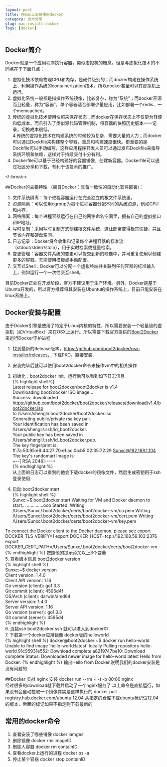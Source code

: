 ```yaml
---
layout: post  
title: 在mac上安装使用docker  
category: 技术分享  
slug: mac-install-docker  
Tags: [docker]
---
```


## Docker简介

Docker就是一个应用程序执行容器，类似虚拟机的概念。但是与虚拟化技术的不同点在于下面几点：

1. 虚拟化技术依赖物理CPU和内存，是硬件级别的；而docker构建在操作系统上，利用操作系统的containerization技术，所以docker甚至可以在虚拟机上运行。  
2. 虚拟化系统一般都是指操作系统镜像，比较复杂，称为“系统”；而docker开源而且轻量，称为“容器”，单个容器适合部署少量应用，比如部署一个redis、一个memcached。  
3. 传统的虚拟化技术使用快照来保存状态；而docker在保存状态上不仅更为轻便和低成本，而且引入了类似源代码管理机制，将容器的快照历史版本一一记录，切换成本很低。  
4.传统的虚拟化技术在构建系统的时候较为复杂，需要大量的人力；而docker可以通过Dockfile来构建整个容器，重启和构建速度很快。更重要的是Dockfile可以手动编写，这样应用程序开发人员可以通过发布Dockfile来指导系统环境和依赖，这样对于持续交付十分有利。  
5. Dockerfile可以基于已经构建好的容器镜像，创建新容器。Dockerfile可以通过社区分享和下载，有利于该技术的推广。

<!-break->

##Docker的主要特性
（摘自Docker：具备一致性的自动化软件部署)：

1. 文件系统隔离：每个进程容器运行在完全独立的根文件系统里。
2. 资源隔离：可以使用cgroup为每个进程容器分配不同的系统资源，例如CPU和内存。
3. 网络隔离：每个进程容器运行在自己的网络命名空间里，拥有自己的虚拟接口和IP地址。
4. 写时复制：采用写时复制方式创建根文件系统，这让部署变得极其快捷，并且节省内存和硬盘空间。
5. 日志记录：Docker将会收集和记录每个进程容器的标准流（stdout/stderr/stdin），用于实时检索或批量检索。
6. 变更管理：容器文件系统的变更可以提交到新的映像中，并可重复使用以创建更多的容器。无需使用模板或手动配置。
7. 交互式Shell：Docker可以分配一个虚拟终端并关联到任何容器的标准输入上，例如运行一个一次性交互shell。

目前Docker正处在开发阶段，官方不建议用于生产环境。另外，Docker是基于Ubuntu开发的，所以官方推荐将其安装在Ubuntu的操作系统上，目前只能安装在linux系统上。

## Docker安装与配置
由于Docker引擎是使用了特定于Linux内核的特性，所以需要安装一个轻量级的虚拟机（如VirtualBox）来在OSX上运行。所以需要下载官方提供的[Boot2Docker](https://github.com/boot2docker/boot2docker)来运行Docker守护进程  

1. 找到最新的Release版本，https://github.com/boot2docker/osx-installer/releases， 下载PKG，直接安装.

2. 安装完毕后就可以使用boot2docker命令来操作vm中的相关操作
3. 初始化：boot2docker init，运行后可以看到如下日志信息  
{% highlight shell%}  
Latest release for boot2docker/boot2docker is v1.4  
Downloading boot2docker ISO image...  
Success: downloaded https://github.com/boot2docker/boot2docker/releases/download/v1.4/boot2docker.iso  
to /Users/shengli/.boot2docker/boot2docker.iso  
Generating public/private rsa key pair.  
Your identification has been saved in /Users/shengli/.ssh/id_boot2docker.  
Your public key has been saved in /Users/shengli/.ssh/id_boot2docker.pub.  
The key fingerprint is:  
ff:7a:53:95:e6:44:27:70:e1:ac:0a:b5:02:35:72:29 Sunxc@192.168.1.104
The key's randomart image is:  
+--[ RSA 2048]----+  
{% endhighlight %}  
从上面的日志可以看到的他会下载docker的镜像文件，然后生成密钥用于ssh登录使用

4. 启动 boot2docker start  
{% highlight shell %}  
Sunxc:~$ boot2docker start
Waiting for VM and Docker daemon to start...
.............ooo
Started.
Writing /Users/Sunxc/.boot2docker/certs/boot2docker-vm/ca.pem
Writing /Users/Sunxc/.boot2docker/certs/boot2docker-vm/cert.pem
Writing /Users/Sunxc/.boot2docker/certs/boot2docker-vm/key.pem

To connect the Docker client to the Docker daemon, please set:
    export DOCKER_TLS_VERIFY=1
    export DOCKER_HOST=tcp://192.168.59.103:2376
    export DOCKER_CERT_PATH=/Users/Sunxc/.boot2docker/certs/boot2docker-vm  
{% endhighlight %} 
按照他的提示添加以上3个变量  
5. 查看版本信息 boot2docker version  
{% highlight shell %}  
Sunxc:~$ docker version  
Client version: 1.4.0  
Client API version: 1.16  
Go version (client): go1.3.3  
Git commit (client): 4595d4f  
OS/Arch (client): darwin/amd64  
Server version: 1.4.0  
Server API version: 1.16  
Go version (server): go1.3.3  
Git commit (server): 4595d4  
{% endhighlight %}  
6. 连接ssh boot2docker ssh 就可以进入到docker中  
7. 下载第一个docker应用镜像 docker版的helloworld  
 {% highlight shell %} 
docker@boot2docker:~$ docker run hello-world
Unable to find image 'hello-world:latest' locally
Pulling repository hello-world
91c95931e552: Download complete
a8219747be10: Download complete
Status: Downloaded newer image for hello-world:latest
Hello from Docker.
{% endhighlight %}
输出Hello from Docker.说明我们的docker安装是没有问题的

##Docker 实战 nginx 安装
docker run --rm -i -t -p 80:80 nginx  
经过很多的download就下载并启动了一个nginx服务了
以上命令是直接运行，如果没有会自动拉取一个镜像其实是这样执行的
docker pull registry.hub.docker.com/ubuntu:12.04
从指定的仓库下载ubuntu标记位12.04的版本，后面的标记如果不指定则下载最新的

## 常用的docker命令
1. 查看安装了哪些镜像 docker iamges
2. 删除镜像 docker rmi imageID 
3. 删除人容器 docker rm containID
4. 查看docker上运行的进程 docker ps -a
5. 停止某个容器 docker stop containID

